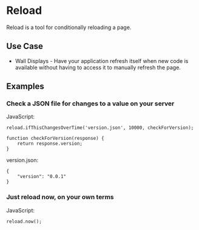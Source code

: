 Reload
======

Reload is a tool for conditionally reloading a page.

## Use Case

* Wall Displays - Have your application refresh itself when new code is available without having to access it to manually refresh the page. 

## Examples

### Check a JSON file for changes to a value on your server

JavaScript:

    reload.ifThisChangesOverTime('version.json', 10000, checkForVersion);

    function checkForVersion(response) {
        return response.version;
    }


version.json:

    {
        "version": "0.0.1"
    }

### Just reload now, on your own terms

JavaScript:

    reload.now();